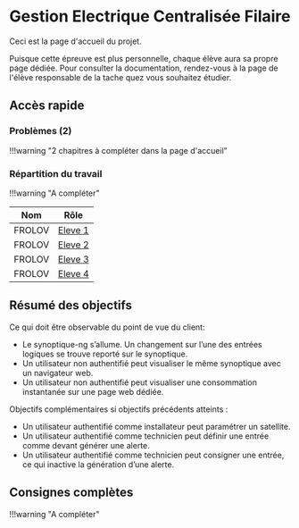 # Gestion Electrique Centralisée Filaire

Ceci est la page d'accueil du projet. 

Puisque cette épreuve est plus personnelle, chaque élève aura sa propre page dédiée. Pour consulter la documentation, rendez-vous à la page de l'élève responsable de la tache quez vous souhaitez étudier.

## Accès rapide

### Problèmes (2)

!!!warning "2 chapitres à compléter dans la page d'accueil"

### Répartition du travail

!!!warning "A compléter"

| Nom | Rôle |
|---|---|
| FROLOV | [Eleve 1](eleve1.md) |
| FROLOV | [Eleve 2](eleve2.md) |
| FROLOV | [Eleve 3](eleve3.md) |
| FROLOV | [Eleve 4](eleve4.md) |

## Résumé des objectifs 

Ce qui doit être observable du point de vue du client:

- Le synoptique-ng s’allume. Un changement sur l’une des entrées logiques se trouve reporté sur le synoptique.
- Un utilisateur non authentifié peut visualiser le même synoptique avec un navigateur web.
- Un utilisateur non authentifié peut visualiser une consommation instantanée sur une page web dédiée.

Objectifs complémentaires si objectifs précédents atteints :

- Un utilisateur authentifié comme installateur peut paramétrer un satellite.
- Un utilisateur authentifié comme technicien peut définir une entrée comme devant générer une alerte.
- Un utilisateur authentifié comme technicien peut consigner une entrée, ce qui inactive la génération d’une alerte.

## Consignes complètes

!!!warning "A compléter"
